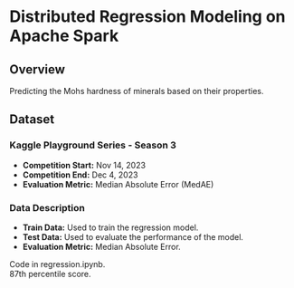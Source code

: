 # Distributed Regression Modeling on Apache Spark

## Overview

Predicting the Mohs hardness of minerals based on their properties.

## Dataset

### Kaggle Playground Series - Season 3

- **Competition Start:** Nov 14, 2023
- **Competition End:** Dec 4, 2023
- **Evaluation Metric:** Median Absolute Error (MedAE)

### Data Description

- **Train Data:** Used to train the regression model.
- **Test Data:** Used to evaluate the performance of the model.
- **Evaluation Metric:** Median Absolute Error.

Code in regression.ipynb. <br />
87th percentile score.
